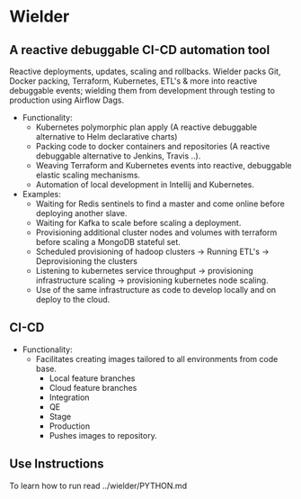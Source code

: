 Wielder
=
A reactive debuggable CI-CD automation tool
-
Reactive deployments, updates, scaling and rollbacks.
Wielder packs Git, Docker packing, Terraform, Kubernetes, ETL's & more into reactive debuggable events; 
wielding them from development through testing to production using Airflow Dags. 

* Functionality:
    * Kubernetes polymorphic plan apply (A reactive debuggable alternative to Helm declarative charts)
    * Packing code to docker containers and repositories (A reactive debuggable alternative to Jenkins, Travis ..).
    * Weaving Terraform and Kubernetes events into reactive, debuggable elastic scaling mechanisms. 
    * Automation of local development in Intellij and Kubernetes.
* Examples:
    * Waiting for Redis sentinels to find a master and come online before deploying another slave.
    * Waiting for Kafka to scale before scaling a deployment.
    * Provisioning additional cluster nodes and volumes with terraform before scaling a MongoDB stateful set.
    * Scheduled provisioning of hadoop clusters -> Running ETL's -> Deprovisioning the clusters
    * Listening to kubernetes service throughput -> provisioning infrastructure scaling -> provisioning kubernetes node scaling.
    * Use of the same infrastructure as code to develop locally and on deploy to the cloud.


CI-CD
-

* Functionality:
    * Facilitates creating images tailored to all environments from code base.
        * Local feature branches
        * Cloud feature branches
        * Integration
        * QE
        * Stage
        * Production
        * Pushes images to repository.


Use Instructions
-
To learn how to run read ../wielder/PYTHON.md